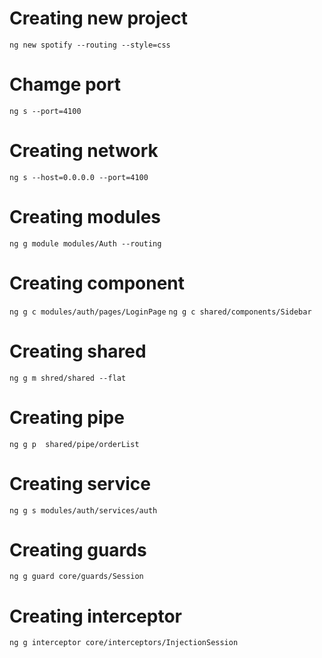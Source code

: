 # Creating new project
``` ng new spotify --routing --style=css ```

# Chamge port
``` ng s --port=4100 ```

# Creating network 
``` ng s --host=0.0.0.0 --port=4100 ```

# Creating modules
``` ng g module modules/Auth --routing ```

# Creating component
``` ng g c modules/auth/pages/LoginPage ```
``` ng g c shared/components/Sidebar ```
# Creating shared
``` ng g m shred/shared --flat ```

# Creating pipe
``` ng g p  shared/pipe/orderList ```

# Creating service
``` ng g s modules/auth/services/auth ```

# Creating guards
``` ng g guard core/guards/Session ```

# Creating interceptor
``` ng g interceptor core/interceptors/InjectionSession ```